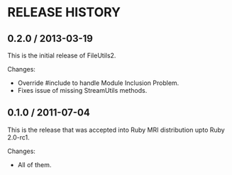 # RELEASE HISTORY

## 0.2.0 / 2013-03-19

This is the initial release of FileUtils2.

Changes:

* Override #include to handle Module Inclusion Problem.
* Fixes issue of missing StreamUtils methods.


## 0.1.0 / 2011-07-04

This is the release that was accepted into Ruby MRI distribution
upto Ruby 2.0-rc1.

Changes:

* All of them.

